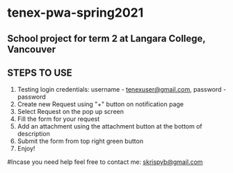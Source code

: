 # tenex-pwa-spring2021
## School project for term 2 at Langara College, Vancouver

## STEPS TO USE
1. Testing login credentials: username - tenexuser@gmail.com, password - password
2. Create new Request using "+" button on notification page
3. Select Request on the pop up screen
4. Fill the form for your request
5. Add an attachment using the attachment button at the bottom of description
6. Submit the form from top right green button
7. Enjoy!

#Incase you need help feel free to contact me: skrispyb@gmail.com
